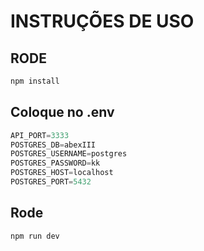 # INSTRUÇÕES DE USO

## RODE
```js
npm install
```

## Coloque no .env
```js
API_PORT=3333
POSTGRES_DB=abexIII
POSTGRES_USERNAME=postgres
POSTGRES_PASSWORD=kk
POSTGRES_HOST=localhost
POSTGRES_PORT=5432
```

## Rode
```js
npm run dev
```
